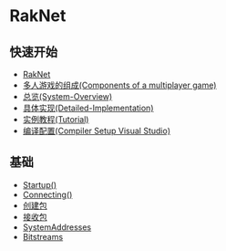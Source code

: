 # RakNet

## 快速开始

* [RakNet](https://github.com/BillEliot/RakNet/wiki/RakNet)
* [多人游戏的组成(Components of a multiplayer game)](https://github.com/BillEliot/RakNet/wiki/%E5%A4%9A%E4%BA%BA%E6%B8%B8%E6%88%8F%E7%9A%84%E7%BB%84%E6%88%90(Components-of-a-multiplayer-game))
* [总览(System-Overview)](https://github.com/BillEliot/RakNet/wiki/总览(System-Overview))
* [具体实现(Detailed-Implementation)](https://github.com/BillEliot/RakNet/wiki/%E5%85%B7%E4%BD%93%E5%AE%9E%E7%8E%B0(Detailed-Implementation))
* [实例教程(Tutorial)](https://github.com/BillEliot/RakNet/wiki/%E5%AE%9E%E4%BE%8B%E6%95%99%E7%A8%8B(Tutorial))
* [编译配置(Compiler Setup Visual Studio)](https://github.com/BillEliot/RakNet/wiki/%E7%BC%96%E8%AF%91%E9%85%8D%E7%BD%AE(Compiler-Setup---Visual-Studio))

## 基础

* [Startup()](https://github.com/BillEliot/RakNet/wiki/Startup())
* [Connecting()](https://github.com/BillEliot/RakNet/wiki/Connecting())
* [创建包](https://github.com/BillEliot/RakNet/wiki/Creating-Packets)
* [接收包](https://github.com/BillEliot/RakNet/wiki/Recieving-Packets)
* [SystemAddresses](https://github.com/BillEliot/RakNet/wiki/SystemAddresses)
* [Bitstreams](https://github.com/BillEliot/RakNet/wiki/Bitstreams)

